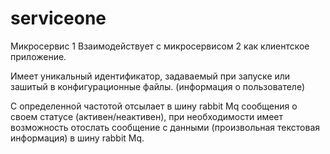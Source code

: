 # serviceone

Микросервис 1
Взаимодействует с микросервисом 2 как клиентское приложение.

Имеет уникальный идентификатор, задаваемый при запуске или зашитый в 
конфигурационные файлы. (информация о пользователе)

С определенной частотой отсылает в шину rabbit Mq сообщения о своем 
статусе (активен/неактивен), при необходимости имеет возможность 
отослать сообщение с данными (произвольная текстовая информация) в 
шину rabbit Mq.
